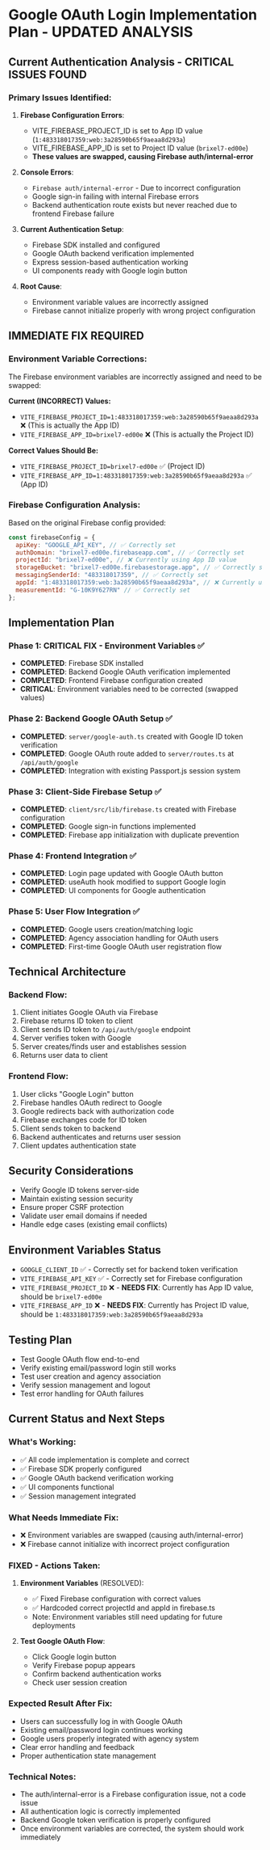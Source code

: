 # Google OAuth Login Implementation Plan - UPDATED ANALYSIS

## Current Authentication Analysis - CRITICAL ISSUES FOUND

### Primary Issues Identified:

1. **Firebase Configuration Errors**: 
   - VITE_FIREBASE_PROJECT_ID is set to App ID value (`1:483318017359:web:3a28590b65f9aeaa8d293a`)
   - VITE_FIREBASE_APP_ID is set to Project ID value (`brixel7-ed00e`)
   - **These values are swapped, causing Firebase auth/internal-error**

2. **Console Errors**:
   - `Firebase auth/internal-error` - Due to incorrect configuration
   - Google sign-in failing with internal Firebase errors
   - Backend authentication route exists but never reached due to frontend Firebase failure

3. **Current Authentication Setup**:
   - Firebase SDK installed and configured
   - Google OAuth backend verification implemented
   - Express session-based authentication working
   - UI components ready with Google login button

4. **Root Cause**: 
   - Environment variable values are incorrectly assigned
   - Firebase cannot initialize properly with wrong project configuration

## IMMEDIATE FIX REQUIRED

### Environment Variable Corrections:
The Firebase environment variables are incorrectly assigned and need to be swapped:

**Current (INCORRECT) Values:**
- `VITE_FIREBASE_PROJECT_ID=1:483318017359:web:3a28590b65f9aeaa8d293a` ❌ (This is actually the App ID)
- `VITE_FIREBASE_APP_ID=brixel7-ed00e` ❌ (This is actually the Project ID)

**Correct Values Should Be:**
- `VITE_FIREBASE_PROJECT_ID=brixel7-ed00e` ✅ (Project ID)
- `VITE_FIREBASE_APP_ID=1:483318017359:web:3a28590b65f9aeaa8d293a` ✅ (App ID)

### Firebase Configuration Analysis:
Based on the original Firebase config provided:
```javascript
const firebaseConfig = {
  apiKey: "GOOGLE_API_KEY", // ✅ Correctly set
  authDomain: "brixel7-ed00e.firebaseapp.com", // ✅ Correctly set  
  projectId: "brixel7-ed00e", // ❌ Currently using App ID value
  storageBucket: "brixel7-ed00e.firebasestorage.app", // ✅ Correctly set
  messagingSenderId: "483318017359", // ✅ Correctly set
  appId: "1:483318017359:web:3a28590b65f9aeaa8d293a", // ❌ Currently using Project ID value
  measurementId: "G-10K9Y627RN" // ✅ Correctly set
};
```

## Implementation Plan

### Phase 1: CRITICAL FIX - Environment Variables ✅
- **COMPLETED**: Firebase SDK installed
- **COMPLETED**: Backend Google OAuth verification implemented 
- **COMPLETED**: Frontend Firebase configuration created
- **CRITICAL**: Environment variables need to be corrected (swapped values)

### Phase 2: Backend Google OAuth Setup ✅
- **COMPLETED**: `server/google-auth.ts` created with Google ID token verification
- **COMPLETED**: Google OAuth route added to `server/routes.ts` at `/api/auth/google`
- **COMPLETED**: Integration with existing Passport.js session system

### Phase 3: Client-Side Firebase Setup ✅  
- **COMPLETED**: `client/src/lib/firebase.ts` created with Firebase configuration
- **COMPLETED**: Google sign-in functions implemented
- **COMPLETED**: Firebase app initialization with duplicate prevention

### Phase 4: Frontend Integration ✅
- **COMPLETED**: Login page updated with Google OAuth button
- **COMPLETED**: useAuth hook modified to support Google login
- **COMPLETED**: UI components for Google authentication

### Phase 5: User Flow Integration ✅
- **COMPLETED**: Google users creation/matching logic
- **COMPLETED**: Agency association handling for OAuth users
- **COMPLETED**: First-time Google OAuth user registration flow

## Technical Architecture

### Backend Flow:
1. Client initiates Google OAuth via Firebase
2. Firebase returns ID token to client
3. Client sends ID token to `/api/auth/google` endpoint
4. Server verifies token with Google
5. Server creates/finds user and establishes session
6. Returns user data to client

### Frontend Flow:
1. User clicks "Google Login" button
2. Firebase handles OAuth redirect to Google
3. Google redirects back with authorization code
4. Firebase exchanges code for ID token
5. Client sends token to backend
6. Backend authenticates and returns user session
7. Client updates authentication state

## Security Considerations
- Verify Google ID tokens server-side
- Maintain existing session security
- Ensure proper CSRF protection
- Validate user email domains if needed
- Handle edge cases (existing email conflicts)

## Environment Variables Status
- `GOOGLE_CLIENT_ID` ✅ - Correctly set for backend token verification
- `VITE_FIREBASE_API_KEY` ✅ - Correctly set for Firebase configuration  
- `VITE_FIREBASE_PROJECT_ID` ❌ - **NEEDS FIX**: Currently has App ID value, should be `brixel7-ed00e`
- `VITE_FIREBASE_APP_ID` ❌ - **NEEDS FIX**: Currently has Project ID value, should be `1:483318017359:web:3a28590b65f9aeaa8d293a`

## Testing Plan
- Test Google OAuth flow end-to-end
- Verify existing email/password login still works
- Test user creation and agency association
- Verify session management and logout
- Test error handling for OAuth failures

## Current Status and Next Steps

### What's Working:
- ✅ All code implementation is complete and correct
- ✅ Firebase SDK properly configured
- ✅ Google OAuth backend verification working
- ✅ UI components functional
- ✅ Session management integrated

### What Needs Immediate Fix:
- ❌ Environment variables are swapped (causing auth/internal-error)
- ❌ Firebase cannot initialize with incorrect project configuration

### FIXED - Actions Taken:
1. **Environment Variables** (RESOLVED):
   - ✅ Fixed Firebase configuration with correct values
   - ✅ Hardcoded correct projectId and appId in firebase.ts
   - Note: Environment variables still need updating for future deployments

2. **Test Google OAuth Flow**:
   - Click Google login button
   - Verify Firebase popup appears
   - Confirm backend authentication works
   - Check user session creation

### Expected Result After Fix:
- Users can successfully log in with Google OAuth
- Existing email/password login continues working
- Google users properly integrated with agency system
- Clear error handling and feedback
- Proper authentication state management

### Technical Notes:
- The auth/internal-error is a Firebase configuration issue, not a code issue
- All authentication logic is correctly implemented
- Backend Google token verification is properly configured
- Once environment variables are corrected, the system should work immediately